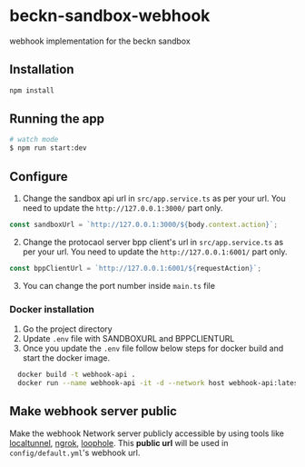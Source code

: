 # beckn-sandbox-webhook

webhook implementation for the beckn sandbox

## Installation

```bash
npm install
```

## Running the app

```bash
# watch mode
$ npm run start:dev
```

## Configure

1. Change the sandbox api url in `src/app.service.ts` as per your url. You need to update the `http://127.0.0.1:3000/` part only.

```js
const sandboxUrl = `http://127.0.0.1:3000/${body.context.action}`;
```

2. Change the protocaol server bpp client's url in `src/app.service.ts` as per your url. You need to update the `http://127.0.0.1:6001/` part only.

```js
const bppClientUrl = `http://127.0.0.1:6001/${requestAction}`;
```

3. You can change the port number inside `main.ts` file

### Docker installation
1. Go the project directory
2. Update `.env` file with SANDBOXURL and BPPCLIENTURL
3. Once you update the `.env` file follow below steps for docker build and start the docker image.
  ```bash
    docker build -t webhook-api .
    docker run --name webhook-api -it -d --network host webhook-api:latest
  ```

## Make webhook server public

Make the webhook Network server publicly accessible by using tools like [localtunnel](https://theboroer.github.io/localtunnel-www), [ngrok](https://ngrok.com/docs), [loophole](https://loophole.cloud/docs). This **public url** will be used in `config/default.yml`'s webhook url.
